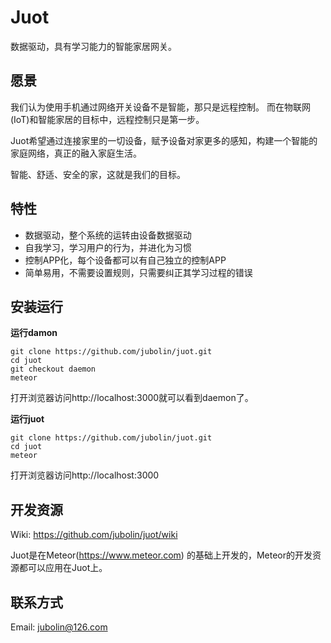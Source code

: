 Juot
====

数据驱动，具有学习能力的智能家居网关。


## 愿景
我们认为使用手机通过网络开关设备不是智能，那只是远程控制。 而在物联网(IoT)和智能家居的目标中，远程控制只是第一步。

Juot希望通过连接家里的一切设备，赋予设备对家更多的感知，构建一个智能的家庭网络，真正的融入家庭生活。

智能、舒适、安全的家，这就是我们的目标。

## 特性
* 数据驱动，整个系统的运转由设备数据驱动 
* 自我学习，学习用户的行为，并进化为习惯
* 控制APP化，每个设备都可以有自己独立的控制APP  
* 简单易用，不需要设置规则，只需要纠正其学习过程的错误 

## 安装运行

**运行damon**
```
git clone https://github.com/jubolin/juot.git
cd juot
git checkout daemon
meteor 
```

打开浏览器访问http://localhost:3000就可以看到daemon了。

**运行juot**
```
git clone https://github.com/jubolin/juot.git
cd juot
meteor 
```

打开浏览器访问http://localhost:3000


## 开发资源

Wiki: https://github.com/jubolin/juot/wiki

Juot是在Meteor(https://www.meteor.com) 的基础上开发的，Meteor的开发资源都可以应用在Juot上。

## 联系方式
Email: jubolin@126.com



